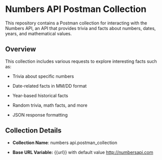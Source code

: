 # Numbers API Postman Collection
This repository contains a Postman collection for interacting with the Numbers API, an API that provides trivia and facts about numbers, dates, years, and mathematical values.

## Overview
This collection includes various requests to explore interesting facts such as:

- Trivia about specific numbers

- Date-related facts in MM/DD format

- Year-based historical facts

- Random trivia, math facts, and more

- JSON response formatting

## Collection Details
- **Collection Name**: numbers api.postman_collection

- **Base URL Variable:** {{url}} with default value http://numbersapi.com


